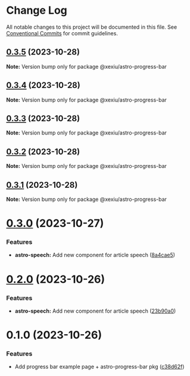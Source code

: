 # Change Log

All notable changes to this project will be documented in this file.
See [Conventional Commits](https://conventionalcommits.org) for commit guidelines.

## [0.3.5](https://github.com/xexiu/astro-components/compare/@xexiu/astro-progress-bar@0.3.4...@xexiu/astro-progress-bar@0.3.5) (2023-10-28)

**Note:** Version bump only for package @xexiu/astro-progress-bar





## [0.3.4](https://github.com/xexiu/astro-components/compare/@xexiu/astro-progress-bar@0.3.3...@xexiu/astro-progress-bar@0.3.4) (2023-10-28)

**Note:** Version bump only for package @xexiu/astro-progress-bar





## [0.3.3](https://github.com/xexiu/astro-components/compare/@xexiu/astro-progress-bar@0.3.2...@xexiu/astro-progress-bar@0.3.3) (2023-10-28)

**Note:** Version bump only for package @xexiu/astro-progress-bar





## [0.3.2](https://github.com/xexiu/astro-components/compare/@xexiu/astro-progress-bar@0.3.1...@xexiu/astro-progress-bar@0.3.2) (2023-10-28)

**Note:** Version bump only for package @xexiu/astro-progress-bar





## [0.3.1](https://github.com/xexiu/astro-components/compare/@xexiu/astro-progress-bar@0.3.0...@xexiu/astro-progress-bar@0.3.1) (2023-10-28)

**Note:** Version bump only for package @xexiu/astro-progress-bar





# [0.3.0](https://github.com/xexiu/astro-components/compare/@xexiu/astro-progress-bar@0.2.0...@xexiu/astro-progress-bar@0.3.0) (2023-10-27)


### Features

* **astro-speech:** Add new component for article speech ([8a4cae5](https://github.com/xexiu/astro-components/commit/8a4cae588530d3ac88f5298f7a2265572d3ef92d))





# [0.2.0](https://github.com/xexiu/astro-components/compare/@xexiu/astro-progress-bar@0.1.0...@xexiu/astro-progress-bar@0.2.0) (2023-10-26)


### Features

* **astro-speech:** Add new component for article speech ([23b90a0](https://github.com/xexiu/astro-components/commit/23b90a0dc9cb946a3511c5a6dc70a16a65b4de3d))





# 0.1.0 (2023-10-26)


### Features

* Add progress bar example page + astro-progress-bar pkg ([c38d62f](https://github.com/xexiu/astro-components/commit/c38d62f54447d9ea5f46c4c6edc1a15557afc1ba))
